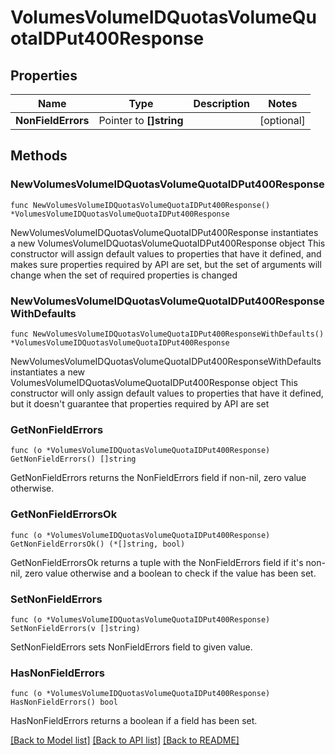 # VolumesVolumeIDQuotasVolumeQuotaIDPut400Response

## Properties

Name | Type | Description | Notes
------------ | ------------- | ------------- | -------------
**NonFieldErrors** | Pointer to **[]string** |  | [optional] 

## Methods

### NewVolumesVolumeIDQuotasVolumeQuotaIDPut400Response

`func NewVolumesVolumeIDQuotasVolumeQuotaIDPut400Response() *VolumesVolumeIDQuotasVolumeQuotaIDPut400Response`

NewVolumesVolumeIDQuotasVolumeQuotaIDPut400Response instantiates a new VolumesVolumeIDQuotasVolumeQuotaIDPut400Response object
This constructor will assign default values to properties that have it defined,
and makes sure properties required by API are set, but the set of arguments
will change when the set of required properties is changed

### NewVolumesVolumeIDQuotasVolumeQuotaIDPut400ResponseWithDefaults

`func NewVolumesVolumeIDQuotasVolumeQuotaIDPut400ResponseWithDefaults() *VolumesVolumeIDQuotasVolumeQuotaIDPut400Response`

NewVolumesVolumeIDQuotasVolumeQuotaIDPut400ResponseWithDefaults instantiates a new VolumesVolumeIDQuotasVolumeQuotaIDPut400Response object
This constructor will only assign default values to properties that have it defined,
but it doesn't guarantee that properties required by API are set

### GetNonFieldErrors

`func (o *VolumesVolumeIDQuotasVolumeQuotaIDPut400Response) GetNonFieldErrors() []string`

GetNonFieldErrors returns the NonFieldErrors field if non-nil, zero value otherwise.

### GetNonFieldErrorsOk

`func (o *VolumesVolumeIDQuotasVolumeQuotaIDPut400Response) GetNonFieldErrorsOk() (*[]string, bool)`

GetNonFieldErrorsOk returns a tuple with the NonFieldErrors field if it's non-nil, zero value otherwise
and a boolean to check if the value has been set.

### SetNonFieldErrors

`func (o *VolumesVolumeIDQuotasVolumeQuotaIDPut400Response) SetNonFieldErrors(v []string)`

SetNonFieldErrors sets NonFieldErrors field to given value.

### HasNonFieldErrors

`func (o *VolumesVolumeIDQuotasVolumeQuotaIDPut400Response) HasNonFieldErrors() bool`

HasNonFieldErrors returns a boolean if a field has been set.


[[Back to Model list]](../README.md#documentation-for-models) [[Back to API list]](../README.md#documentation-for-api-endpoints) [[Back to README]](../README.md)


